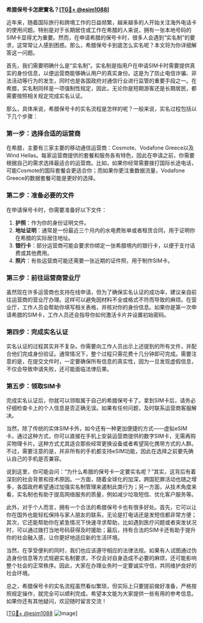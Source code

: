 **希腊保号卡怎麽實名？[[TG💪+ @esim1088](https://t.me/s/esim1088)]**

近年来，随着国际旅行和跨境工作的日益频繁，越来越多的人开始关注海外电话卡的使用问题。特别是对于长期居住或工作在希腊的人来说，拥有一张本地号码的SIM卡显得尤为重要。然而，在申请希腊的保号卡时，很多人会遇到“实名制”的要求，这常常让人感到困惑。那么，希腊保号卡到底怎么实名呢？本文将为你详细解答这一问题。

首先，我们需要明确什么是“实名制”。实名制是指用户在申请SIM卡时需要提供真实的身份信息，以便运营商能够确认用户的真实身份。这是为了防止电信诈骗、非法活动等行为的发生，同时也是各国政府对通信行业进行监管的重要手段之一。在希腊，实名制同样是一项强制性规定，因此，无论你是短期游客还是长期居民，都需要按照相关规定完成实名认证。

那么，具体来说，希腊保号卡的实名流程是怎样的呢？一般来说，实名过程包括以下几个步骤：

### **第一步：选择合适的运营商**
在希腊，主要有三家主要的移动通信运营商：Cosmote、Vodafone Greece以及Wind Hellas。每家运营商提供的套餐和服务各有特色，因此在申请之前，你需要根据自己的需求选择最适合的运营商。比如，如果你经常需要拨打国际长途电话，可能Cosmote的国际套餐会更适合你；而如果你更注重数据流量，Vodafone Greece的数据套餐可能是更好的选择。

### **第二步：准备必要的文件**
在申请保号卡时，你需要准备好以下文件：
1. **护照**：作为你的身份证明文件。
2. **地址证明**：通常是一份最近三个月内的水电费账单或者租赁合同，用于证明你在希腊的实际居住地址。
3. **银行卡**：部分运营商可能会要求你绑定一张希腊境内的银行卡，以便于支付话费或其他费用。
4. **照片**：有些运营商可能还需要一张近期的证件照，用于制作SIM卡。

### **第三步：前往运营商营业厅**
虽然现在许多运营商也支持在线申请，但为了确保实名认证的成功率，建议亲自前往运营商的营业厅办理。这样可以避免因材料不全或格式不符而导致的麻烦。在营业厅，工作人员会帮助你填写相关表格，并核对你的身份信息。如果你是第一次申请希腊的SIM卡，工作人员还会指导你如何激活卡片并设置初始密码。

### **第四步：完成实名认证**
实名认证的过程其实并不复杂。你需要向工作人员出示上述提到的所有文件，并配合他们完成身份验证。通常情况下，整个过程只需花费十几分钟即可完成。需要注意的是，在提交文件时，一定要确保所有信息的真实性，因为一旦发现虚假信息，不仅会导致申请失败，还可能面临法律后果。

### **第五步：领取SIM卡**
完成实名认证后，你就可以领取属于自己的希腊保号卡了。拿到SIM卡后，请务必仔细检查卡上的个人信息是否正确无误。如果有任何问题，及时联系运营商客服解决。

当然，除了传统的实体SIM卡外，如今还有一种更加便捷的方式——虚拟eSIM卡。通过这种方式，你可以直接在手机上安装运营商提供的数字SIM卡，无需再购买物理卡片。这种方式尤其适合那些经常更换设备或者希望简化携带方式的人群。不过，需要注意的是，并非所有的手机都支持eSIM功能，因此在选择之前要先确认自己的手机是否兼容。

说到这里，你可能会问：“为什么希腊的保号卡一定要实名呢？”其实，这背后有着深刻的社会背景和技术原因。一方面，随着全球化的加深，跨国犯罪活动也随之增多，各国政府希望通过加强实名制管理来遏制此类行为；另一方面，从技术角度来看，实名制也有助于提高网络服务的质量，例如减少垃圾短信、优化客户服务等。

此外，对于个人而言，拥有一个合法的希腊保号卡也有很多好处。首先，它可以让你在国外也能轻松保持与家人朋友的联系，无论是打电话还是发短信都非常方便；其次，它还能帮助你在紧急情况下快速寻求帮助，比如遇到医疗问题或者突发状况时，可以通过拨打当地号码获得及时援助；最后，持有合法的SIM卡还有助于提升你的社会融入感，让你更好地适应新的生活环境。

当然，在享受便利的同时，我们也应该遵守相应的法律法规。如果有人试图通过伪造身份信息等方式规避实名制要求，不仅会对自身造成不必要的麻烦，还可能影响整个社会的正常秩序。因此，大家在办理业务时一定要诚实守信，共同维护良好的社会环境。

总之，希腊保号卡的实名流程虽然看似繁琐，但实际上只要提前做好准备，严格按照规定操作，就完全可以顺利完成。希望本文能为大家提供一些有用的参考信息。如果你还有其他疑问，欢迎随时留言交流！

[[TG💪+ @esim1088](https://t.me/s/esim1088) ![Image](https://i.postimg.cc/4NQfJmqS/Snipaste-2025-05-13-00-14-12.png)]